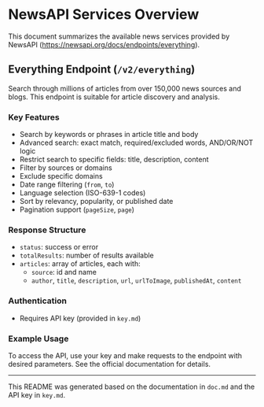 # NewsAPI Services Overview

This document summarizes the available news services provided by NewsAPI (https://newsapi.org/docs/endpoints/everything).

## Everything Endpoint (`/v2/everything`)

Search through millions of articles from over 150,000 news sources and blogs. This endpoint is suitable for article discovery and analysis.

### Key Features
- Search by keywords or phrases in article title and body
- Advanced search: exact match, required/excluded words, AND/OR/NOT logic
- Restrict search to specific fields: title, description, content
- Filter by sources or domains
- Exclude specific domains
- Date range filtering (`from`, `to`)
- Language selection (ISO-639-1 codes)
- Sort by relevancy, popularity, or published date
- Pagination support (`pageSize`, `page`)

### Response Structure
- `status`: success or error
- `totalResults`: number of results available
- `articles`: array of articles, each with:
  - `source`: id and name
  - `author`, `title`, `description`, `url`, `urlToImage`, `publishedAt`, `content`

### Authentication
- Requires API key (provided in `key.md`)

### Example Usage
To access the API, use your key and make requests to the endpoint with desired parameters. See the official documentation for details.

---
This README was generated based on the documentation in `doc.md` and the API key in `key.md`.
